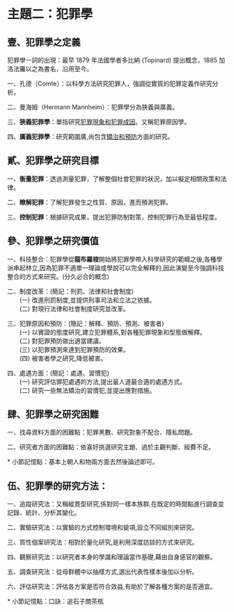 <!-- v01 -->

# 主題二：犯罪學

## 壹、犯罪學之定義

犯罪學一詞的出現：最早 1879 年法國學者多比納 (Topinard) 提出概念，1885 加洛法羅以之為書名，沿用至今。

一、孔德（Comte）：以科學方法研究犯罪人，強調從實質的犯罪定義作研究分析。

二、曼海姆（Hermann Mannheim）：犯罪學分為狹義與廣義。

三、<b>狹義犯罪學</b>：單指研究<u>犯罪現象和犯罪成因</u>。又稱犯罪原因學。

四、<b>廣義犯罪學</b>：研究範圍廣,尚包含<u>矯治和預防</u>方面的研究。

## 貳、犯罪學之研究目標

一、<b>衡量犯罪</b>：透過測量犯罪，了解整個社會犯罪的狀況，加以擬定相關政策和法律。

二、<b>瞭解犯罪</b>：了解犯罪發生之性質、原因，進而預測犯罪。

三、<b>控制犯罪</b>：根據研究成果，提出犯罪防制對策，控制犯罪行為至最低程度。

## 參、犯罪學之研究價值

一、科技整合：犯罪學從<b>龍布羅梭</b>開始將犯罪學帶入科學研究的範疇之後,各種學派串起林立,因為犯罪不適單一理論或學說可以完全解釋的,因此演變至今強調科技整合的方式來研究。(分久必合的概念)

二、制度改革：(簡記：刑罰、法律和社會制度)<br>
&emsp;&emsp;(一) 改進刑罰制度,並提供刑事司法和立法之依據。<br>
&emsp;&emsp;(二) 對現行法律和社會制度研究並改革。<br>

三、犯罪原因和預防：(簡記：解釋、預防、預測、被害者)<br>
&emsp;&emsp;(一) 以實證的態度研究,建立犯罪體系,對各種犯罪現象和型態做解釋。<br>
&emsp;&emsp;(二) 對犯罪預防做出適當建議。<br>
&emsp;&emsp;(三) 以犯罪預測來達到犯罪預防的效果。<br>
&emsp;&emsp;(四) 被害者學之研究,降低被害。<br>

四、處遇方面：(簡記：處遇、習慣犯)<br>
&emsp;&emsp;(一) 研究評估罪犯處遇的方法,提出最人道最合適的處遇方式。<br>
&emsp;&emsp;(二) 研究一些無法矯治的習慣犯,並提出應對措施。

## 肆、犯罪學之研究困難

一、找尋資料方面的困難點：犯罪黑數、研究對象不配合、隱私問題。

二、研究者方面的困難點：依喜好挑選研究主題、過於主觀判斷、經費不足。

\* 小節記憶點：基本上朝人和物兩方面去然後論述即可。

## 伍、犯罪學的研究方法：

一、追蹤研究法：又稱縱貫型研究,係對同一樣本族群,在既定的時間點進行調查並記錄、統計、分析其變化。

二、實驗研究法：以實驗的方式控制環境和變項,設立不同組別來研究。

三、質性個案研究法：相對於量化研究,是利用深度訪談的方式來研究。

四、觀察研究法：以研究者本身的學識和理論當作基礎,藉由自身感官的觀察。

五、調查研究法：從母群體中以抽樣方式,選出代表性樣本後加以分析。

六、評估研究法：評估各方案是否符合效益,有助於了解各種方案的是否適宜。

\* 小節記憶點：口訣：追石子關茶瓶
